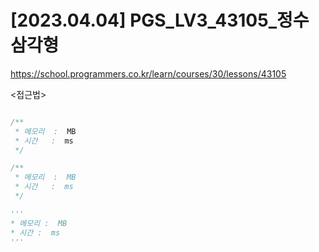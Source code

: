 #   [2023.04.04] PGS_LV3_43105_정수 삼각형
https://school.programmers.co.kr/learn/courses/30/lessons/43105

<접근법>

```

```




```java
/**
 * 메모리  :  MB
 * 시간   :  ms
 */


```



```js
/**
 * 메모리  :  MB
 * 시간   :  ms
 */


```




```python
'''
* 메모리 :  MB
* 시간 :  ms
'''


```

